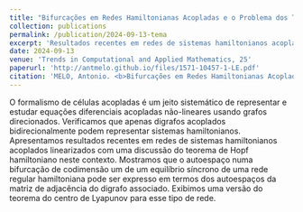 ```yaml
---
title: "Bifurcações em Redes Hamiltonianas Acopladas e o Problema dos Três Corpos"
collection: publications
permalink: /publication/2024-09-13-tema
excerpt: 'Resultados recentes em redes de sistemas hamiltonianos acoplados linearizados com uma discussão do teorema de Hopf hamiltoniano neste contexto.'
date: 2024-09-13
venue: 'Trends in Computational and Applied Mathematics, 25'
paperurl: 'http://antmelo.github.io/files/1571-10457-1-LE.pdf'
citation: 'MELO, Antonio. <b>Bifurcações em Redes Hamiltonianas Acopladas e o Problema dos Três Corpos</b>. <i>Trends in Computational and Applied Mathematics, <b>25</b></i>. (2024). doi: 10.5540/tcam.2024.025.e01571.'
---
```


O formalismo de células acopladas é um jeito sistemático de representar e estudar equações
diferenciais acopladas não-lineares usando grafos direcionados. Verificamos que apenas digrafos acoplados
bidirecionalmente podem representar sistemas hamiltonianos. Apresentamos resultados recentes em redes
de sistemas hamiltonianos acoplados linearizados com uma discussão do teorema de Hopf hamiltoniano
neste contexto. Mostramos que o autoespaço numa bifurcação de codimensão um de um equilı́brio sı́ncrono
de uma rede regular hamiltoniana pode ser expresso em termos dos autoespaços da matriz de adjacência do
digrafo associado. Exibimos uma versão do teorema do centro de Lyapunov para esse tipo de rede.

